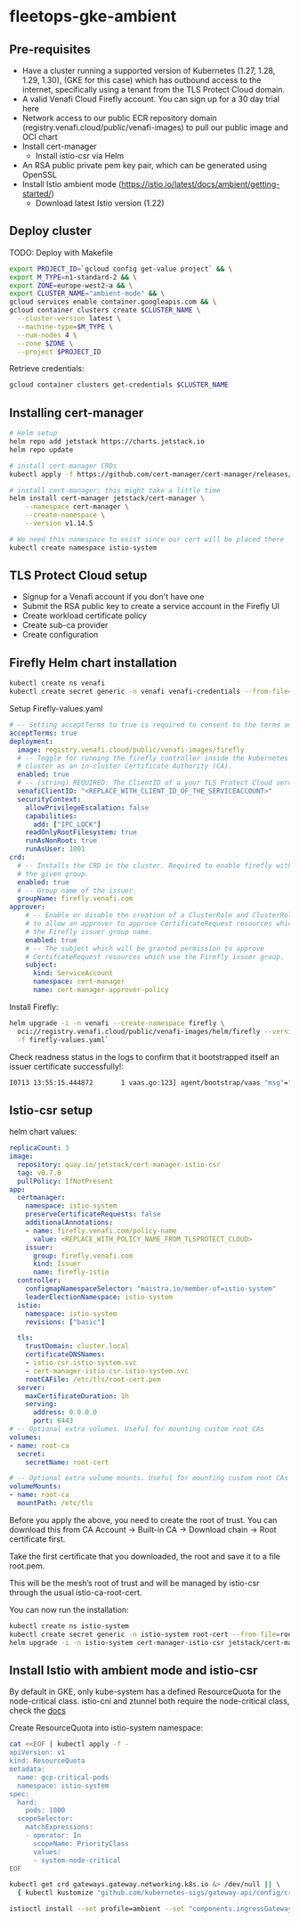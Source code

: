 # fleetops-gke-ambient

## Pre-requisites
- Have a cluster running a supported version of Kubernetes (1.27, 1.28, 1.29, 1.30), (GKE for this case) which has outbound access to the internet, specifically using a tenant from the TLS Protect Cloud domain.
- A valid Venafi Cloud Firefly account. You can sign up for a 30 day trial here
- Network access to our public ECR repository domain (registry.venafi.cloud/public/venafi-images) to pull our public image and OCI chart
- Install cert-manager
  - Install istio-csr via Helm
- An RSA public private pem key pair, which can be generated using OpenSSL
- Install Istio ambient mode (https://istio.io/latest/docs/ambient/getting-started/)
  - Download latest Istio version (1.22)


## Deploy cluster

TODO: Deploy with Makefile
```sh
export PROJECT_ID=`gcloud config get-value project` && \
export M_TYPE=n1-standard-2 && \
export ZONE=europe-west2-a && \
export CLUSTER_NAME="ambient-mode" && \
gcloud services enable container.googleapis.com && \
gcloud container clusters create $CLUSTER_NAME \
  --cluster-version latest \
  --machine-type=$M_TYPE \
  --num-nodes 4 \
  --zone $ZONE \
  --project $PROJECT_ID
```

Retrieve credentials:

```sh
gcloud container clusters get-credentials $CLUSTER_NAME
```

## Installing cert-manager

```sh
# Helm setup
helm repo add jetstack https://charts.jetstack.io
helm repo update

# install cert-manager CRDs
kubectl apply -f https://github.com/cert-manager/cert-manager/releases/download/v1.14.5/cert-manager.crds.yaml

# install cert-manager; this might take a little time
helm install cert-manager jetstack/cert-manager \
	--namespace cert-manager \
	--create-namespace \
	--version v1.14.5

# We need this namespace to exist since our cert will be placed there
kubectl create namespace istio-system
```

## TLS Protect Cloud setup

- Signup for a Venafi account if you don't have one
- Submit the RSA public key to create a service account in the Firefly UI
- Create workload certificate policy
- Create sub-ca provider
- Create configuration

## Firefly Helm chart installation

```sh
kubectl create ns venafi
kubectl create secret generic -n venafi venafi-credentials --from-file=svc-acct.key=key.pem
```

Setup Firefly-values.yaml

```yaml
# -- Setting acceptTerms to true is required to consent to the terms and conditions
acceptTerms: true
deployment:
  image: registry.venafi.cloud/public/venafi-images/firefly
  # -- Toggle for running the firefly controller inside the kubernetes
  # cluster as an in-cluster Certificate Authority (CA).
  enabled: true
  # -- (string) REQUIRED: The ClientID of a your TLS Protect Cloud service account associated with the desired configuration.                                                          
  venafiClientID: "<REPLACE_WITH_CLIENT_ID_OF_THE_SERVICEACCOUNT>"
  securityContext:
    allowPrivilegeEscalation: false
    capabilities:
      add: ["IPC_LOCK"]
    readOnlyRootFilesystem: true
    runAsNonRoot: true
    runAsUser: 1001
crd:
  # -- Installs the CRD in the cluster. Required to enable firefly with
  # the given group.
  enabled: true
  # -- Group name of the issuer.
  groupName: firefly.venafi.com  
approver:
    # -- Enable or disable the creation of a ClusterRole and ClusterRoleBinding
    # to allow an approver to approve CertificateRequest resources which use
    # the Firefly issuer group name.
    enabled: true
    # -- The subject which will be granted permission to approve
    # CertifcateRequest resources which use the Firefly issuer group.
    subject:
      kind: ServiceAccount
      namespace: cert-manager
      name: cert-manager-approver-policy
```

Install Firefly:

```sh
helm upgrade -i -n venafi --create-namespace firefly \
  oci://registry.venafi.cloud/public/venafi-images/helm/firefly --version v1.2.0 \
  -f firefly-values.yaml`
```

Check readness status in the logs to confirm that it bootstrapped itself an issuer certificate successfully!:

```sh
I0713 13:55:15.444872       1 vaas.go:123] agent/bootstrap/vaas "msg"="issued intermediate certificate from VaaS" "CN=firefly.."
```

## Istio-csr setup

helm chart values:

```yaml
replicaCount: 3
image:
  repository: quay.io/jetstack/cert-manager-istio-csr
  tag: v0.7.0
  pullPolicy: IfNotPresent
app:
  certmanager:
    namespace: istio-system
    preserveCertificateRequests: false
    additionalAnnotations:
    - name: firefly.venafi.com/policy-name
      value: <REPLACE_WITH_POLICY_NAME_FROM_TLSPROTECT_CLOUD>
    issuer:
      group: firefly.venafi.com
      kind: Issuer
      name: firefly-istio
  controller:
    configmapNamespaceSelector: "maistra.io/member-of=istio-system"
    leaderElectionNamespace: istio-system
  istio:
    namespace: istio-system
    revisions: ["basic"]

  tls:
    trustDomain: cluster.local
    certificateDNSNames:
    - istio-csr.istio-system.svc
    - cert-manager-istio-csr.istio-system.svc
    rootCAFile: /etc/tls/root-cert.pem
  server:
    maxCertificateDuration: 1h
    serving:
      address: 0.0.0.0
      port: 6443
# -- Optional extra volumes. Useful for mounting custom root CAs
volumes:
- name: root-ca
  secret:
    secretName: root-cert

# -- Optional extra volume mounts. Useful for mounting custom root CAs
volumeMounts:
- name: root-ca
  mountPath: /etc/tls
```

Before you apply the above, you need to create the root of trust. You can download this from CA Account -> Built-in CA -> Download chain -> Root certificate first.

Take the first certificate that you downloaded, the root and save it to a file root.pem.

This will be the mesh’s root of trust and will be managed by istio-csr through the usual istio-ca-root-cert.

You can now run the installation:

```sh
kubectl create ns istio-system
kubectl create secret generic -n istio-system root-cert --from-file=root-cert.pem=root.pem
helm upgrade -i -n istio-system cert-manager-istio-csr jetstack/cert-manager-istio-csr -f istio-csr-values.yaml
```

## Install Istio with ambient mode and istio-csr

By default in GKE, only kube-system has a defined ResourceQuota for the node-critical class. istio-cni and ztunnel both require the node-critical class, check the [docs](https://istio.io/latest/docs/ambient/install/platform-prerequisites/#google-kubernetes-engine-gke)

Create ResourceQuota into istio-system namespace:

```sh
cat <<EOF | kubectl apply -f -
apiVersion: v1
kind: ResourceQuota
metadata:
  name: gcp-critical-pods
  namespace: istio-system
spec:
  hard:
    pods: 1000
  scopeSelector:
    matchExpressions:
    - operator: In
      scopeName: PriorityClass
      values:
      - system-node-critical
EOF
```

```sh
kubectl get crd gateways.gateway.networking.k8s.io &> /dev/null || \
  { kubectl kustomize "github.com/kubernetes-sigs/gateway-api/config/crd/experimental?ref=v1.1.0" | kubectl apply -f -; }

istioctl install --set profile=ambient --set "components.ingressGateways[0].enabled=true" --set "components.ingressGateways[0].name=istio-ingressgateway" --skip-confirmation
```
